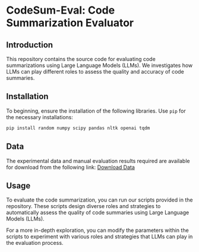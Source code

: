 # CodeSum-Eval: Code Summarization Evaluator

## Introduction

This repository contains the source code for evaluating code summarizations using Large Language Models (LLMs). We investigates how LLMs can play different roles to assess the quality and accuracy of code summaries.

## Installation

To beginning, ensure the installation of the following libraries. Use `pip` for the necessary installations:

```bash
pip install random numpy scipy pandas nltk openai tqdm
```
## Data
The experimental data and manual evaluation results required are available for download from the following link:
[Download Data](https://drive.google.com/file/d/1KZwvuTS82bPiU2sJt08y6RwkuQeLci3z/view?usp=sharing)

## Usage
To evaluate the code summarization, you can run our scripts provided in the repository. These scripts design diverse roles and strategies to automatically assess the quality of code summaries using Large Language Models (LLMs).

For a more in-depth exploration, you can modify the parameters within the scripts to experiment with various roles and strategies that LLMs can play in the evaluation process.

